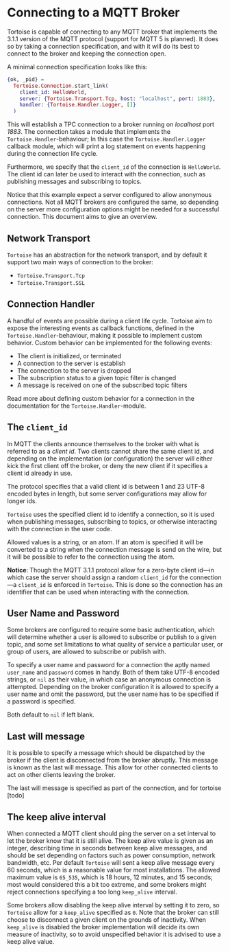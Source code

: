 # Connecting to a MQTT Broker

Tortoise is capable of connecting to any MQTT broker that implements
the 3.1.1 version of the MQTT protocol (support for MQTT 5 is
planned). It does so by taking a connection specification, and with it
will do its best to connect to the broker and keeping the connection
open.

A minimal connection specification looks like this:

``` elixir
{ok, _pid} =
  Tortoise.Connection.start_link(
    client_id: HelloWorld,
    server: {Tortoise.Transport.Tcp, host: "localhost", port: 1883},
    handler: {Tortoise.Handler.Logger, []}
  )
```

This will establish a TPC connection to a broker running on
*localhost* port *1883*. The connection takes a module that implements
the `Tortoise.Handler`-behaviour; In this case the
`Tortoise.Handler.Logger` callback module, which will print a log
statement on events happening during the connection life cycle.

Furthermore, we specify that the `client_id` of the connection is
`HelloWorld`. The client id can later be used to interact with the
connection, such as publishing messages and subscribing to topics.

Notice that this example expect a server configured to allow anonymous
connections. Not all MQTT brokers are configured the same, so
depending on the server more configuration options might be needed for
a successful connection. This document aims to give an overview.

## Network Transport

`Tortoise` has an abstraction for the network transport, and by
default it support two main ways of connection to the broker:

  - `Tortoise.Transport.Tcp`
  - `Tortoise.Transport.SSL`

## Connection Handler

A handful of events are possible during a client life cycle. Tortoise
aim to expose the interesting events as callback functions, defined in
the `Tortoise.Handler`-behaviour, making it possible to implement
custom behavior. Custom behavior can be implemented for the following
events:

  - The client is initialized, or terminated
  - A connection to the server is establish
  - The connection to the server is dropped
  - The subscription status to a given topic filter is changed
  - A message is received on one of the subscribed topic filters

Read more about defining custom behavior for a connection in the
documentation for the `Tortoise.Handler`-module.

## The `client_id`

In MQTT the clients announce themselves to the broker with what is
referred to as a *client id*. Two clients cannot share the same client
id, and depending on the implementation (or configuration) the server
will either kick the first client off the broker, or deny the new
client if it specifies a client id already in use.

The protocol specifies that a valid client id is between 1 and 23
UTF-8 encoded bytes in length, but some server configurations may
allow for longer ids.

`Tortoise` uses the specified client id to identify a connection, so
it is used when publishing messages, subscribing to topics, or
otherwise interacting with the connection in the user code.

Allowed values is a string, or an atom. If an atom is specified it
will be converted to a string when the connection message is send on
the wire, but it will be possible to refer to the connection using the
atom.

**Notice**: Though the MQTT 3.1.1 protocol allow for a zero-byte
client id—in which case the server should assign a random `client_id`
for the connection—a `client_id` is enforced in `Tortoise`. This is
done so the connection has an identifier that can be used when
interacting with the connection.

## User Name and Password

Some brokers are configured to require some basic authentication,
which will determine whether a user is allowed to subscribe or publish
to a given topic, and some set limitations to what quality of service
a particular user, or group of users, are allowed to subscribe or
publish with.

To specify a user name and password for a connection the aptly named
`user_name` and `password` comes in handy. Both of them take UTF-8
encoded strings, or `nil` as their value, in which case an anonymous
connection is attempted. Depending on the broker configuration it is
allowed to specify a user name and omit the password, but the user
name has to be specified if a password is specified.

Both default to `nil` if left blank.

## Last will message

It is possible to specify a message which should be dispatched by the
broker if the client is disconnected from the broker abruptly. This
message is known as the last will message. This allow for other
connected clients to act on other clients leaving the broker.

The last will message is specified as part of the connection, and for
tortoise [todo]

## The keep alive interval

When connected a MQTT client should ping the server on a set interval
to let the broker know that it is still alive. The keep alive value is
given as an integer, describing time in seconds between keep alive
messages, and should be set depending on factors such as power
consumption, network bandwidth, etc. Per default `Tortoise` will sent
a keep alive message every 60 seconds, which is a reasonable value for
most installations. The allowed maximum value is `65_535`, which is 18
hours, 12 minutes, and 15 seconds; most would considered this a bit
too extreme, and some brokers might reject connections specifying a
too long `keep_alive` interval.

Some brokers allow disabling the keep alive interval by setting it to
zero, so `Tortoise` allow for a `keep_alive` specified as `0`. Note
that the broker can still choose to disconnect a given client on the
grounds of inactivity. When `keep_alive` is disabled the broker
implementation will decide its own measure of inactivity, so to avoid
unspecified behavior it is advised to use a keep alive value.
